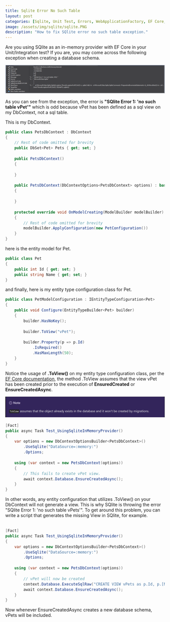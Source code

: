 ```yaml
---
title: Sqlite Error No Such Table
layout: post
categories: [Sqlite, Unit Test, Errors, WebApplicationFactory, EF Core, .NET Core]
image: /assets/img/sqlite/sqlite.PNG
description: "How to fix SQlite error no such table exception."
---
```


Are you using SQlite as an in-memory provider with EF Core in your Unit/Integration test? If you are, you may come across the following exception when creating a database schema.

![EFCore ToView Note](/assets/img/sqlite/pet-exception.PNG)

As you can see from the exception, the error is **"SQlite Error 1: 'no such table vPet'"** which is odd because vPet has been defined as a sql view on my DbContext, not a sql table.

This is my DbContext.
```c#
public class PetsDbContext : DbContext
{
    // Rest of code omitted for brevity
    public DbSet<Pet> Pets { get; set; }

    public PetsDbContext()
    {

    }

    public PetsDbContext(DbContextOptions<PetsDbContext> options) : base(options)
    {

    }

    protected override void OnModelCreating(ModelBuilder modelBuilder)
    {
        // Rest of code omitted for brevity
        modelBuilder.ApplyConfiguration(new PetConfiguration())
    }
}
```
here is the entity model for Pet.

```c#
public class Pet
{
    public int Id { get; set; }
    public string Name { get; set; }
}
```

and finally, here is my entity type configuration class for Pet.

```c#
public class PetModelConfiguration : IEntityTypeConfiguration<Pet>
{
    public void Configure(EntityTypeBuilder<Pet> builder)
    {
        builder.HasNoKey();

        builder.ToView("vPet");

        builder.Property(p => p.Id)
            .IsRequired()
            .HasMaxLength(50);
    }
}
```

Notice the usage of **.ToView()** on my entity type configuration class, per the [EF Core documentation](https://docs.microsoft.com/en-us/ef/core/modeling/keyless-entity-types?tabs=data-annotations#mapping-to-database-objects), the method .ToView assumes that the view vPet has been created prior to the execution of **EnsuredCreated** or **EnsureCreatedAsync**.

![EFCore ToView Note](/assets/img/sqlite/efcore-toview-note.PNG)

```c#
[Fact]
public async Task Test_UsingSqliteInMemoryProvider()
{
    var options = new DbContextOptionsBuilder<PetsDbContext>()
        .UseSqlite("DataSource=:memory:")
        .Options;

    using (var context = new PetsDbContext(options))
    {
        // This fails to create vPet view.
        await context.Database.EnsureCreatedAsync();
    }
}
```

In other words, any entity configuration that utilizes .ToView() on your DbContext will not generate a view. This is why SQlite is throwing the error "SQlite Error 1: 'no such table vPets'". To get around this problem, you can write a script that generates the missing View in SQlite, for example.

```c#

[Fact]
public async Task Test_UsingSqliteInMemoryProvider()
{
    var options = new DbContextOptionsBuilder<PetsDbContext>()
        .UseSqlite("DataSource=:memory:")
        .Options;

    using (var context = new PetsDbContext(options))
    {
        // vPet will now be created
        context.Database.ExecuteSqlRaw("CREATE VIEW vPets as p.Id, p.[Name] FROM Pet p");
        await context.Database.EnsureCreatedAsync();
    }
}
```
Now whenever EnsureCreatedAsync creates a new database schema, vPets will be included.